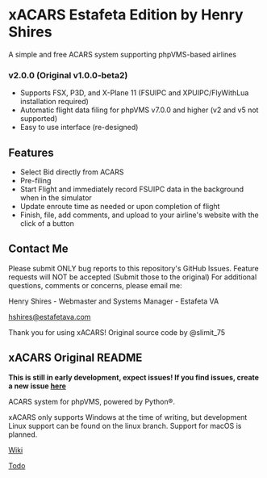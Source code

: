 # xACARS Estafeta Edition by Henry Shires
A simple and free ACARS system supporting phpVMS-based airlines

### v2.0.0 (Original v1.0.0-beta2)

* Supports FSX, P3D, and X-Plane 11 (FSUIPC and XPUIPC/FlyWithLua installation required)
* Automatic flight data filing for phpVMS v7.0.0 and higher (v2 and v5 not supported)
* Easy to use interface (re-designed)

## Features
* Select Bid directly from ACARS
* Pre-filing
* Start Flight and immediately record FSUIPC data in the background when in the simulator
* Update enroute time as needed or upon completion of flight
* Finish, file, add comments, and upload to your airline's website with the click of a button

## Contact Me
Please submit ONLY bug reports to this repository's GitHub Issues. Feature requests will NOT be accepted (Submit those to the original)
For additional questions, comments or concerns, please email me:

Henry Shires - Webmaster and Systems Manager - Estafeta VA

[hshires@estafetava.com](mailto:hshires@estafetava.com)

Thank you for using xACARS!
Original source code by @slimit_75

## xACARS Original README
**This is still in early development, expect issues! If you find issues, create a new issue [here](https://github.com/slimit75/xACARS/issues/new)**

ACARS system for phpVMS, powered by Python®.

xACARS only supports Windows at the time of writing, but development Linux support can be found on the linux branch. Support for macOS is planned.

[Wiki](https://github.com/slimit75/xACARS/wiki)

[Todo](https://github.com/slimit75/xACARS/projects/1)
